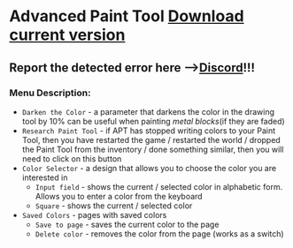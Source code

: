 # Advanced Paint Tool [Download current version](http://sabaka.net)

## Report the detected error here -->[Discord](https://discord.gg/tVEXd7bgTU)!!!

### Menu Description:

- `Darken the Color` - a parameter that darkens the color in the drawing tool by 10% can be useful when painting *metal blocks*(if they are faded)
- `Research Paint Tool` - if APT has stopped writing colors to your Paint Tool, then you have restarted the game / restarted the world / dropped the Paint Tool from the inventory / done something similar, then you will need to click on this button
- `Color Selector` - a design that allows you to choose the color you are interested in
    - `Input field` - shows the current / selected color in alphabetic form. Allows you to enter a color from the keyboard
    - `Square` - shows the current / selected color 
- `Saved Colors` - pages with saved colors
    - `Save to page` - saves the current color to the page
    - `Delete color` - removes the color from the page (works as a switch)
